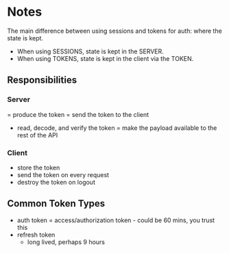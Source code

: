 # Notes

The main difference between using sessions and tokens for auth: where the state is kept.

- When using SESSIONS, state is kept in the SERVER.
- When using TOKENS, state is kept in the client via the TOKEN. 

## Responsibilities

### Server

= produce the token
= send the token to the client

- read, decode, and verify the token
= make the payload available to the rest of the API

### Client

- store the token
- send the token on every request
- destroy the token on logout

## Common Token Types

- auth token
= access/authorization token - could be 60 mins, you trust this
- refresh token
    - long lived, perhaps 9 hours